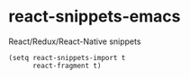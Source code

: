 # react-snippets-emacs

React/Redux/React-Native snippets

```
(setq react-snippets-import t
      react-fragment t)
```
